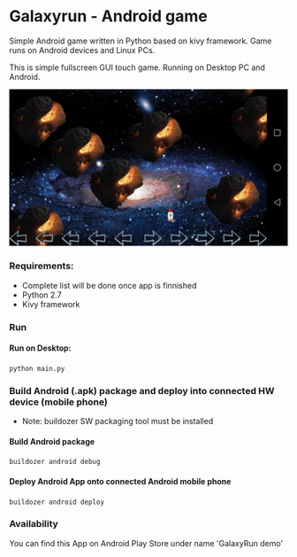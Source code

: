 # Galaxyrun - Android game

Simple Android game written in Python based on kivy framework. Game runs on Android devices and Linux PCs. 

This is simple fullscreen GUI touch game. Running on Desktop PC and Android.


![game_screenshot_level_1](Screenshots/game_1.png "Game Level 1")


### Requirements:
* Complete list will be done once app is finnished
* Python 2.7
* Kivy framework

### Run

#### Run on Desktop:

`python main.py`

### Build Android (.apk) package and deploy into connected HW device (mobile phone)

* Note: buildozer SW packaging tool must be installed

#### Build Android package
`buildozer android debug`

#### Deploy Android App onto connected Android mobile phone
`buildozer android deploy`

### Availability
You can find this App on Android Play Store under name 'GalaxyRun demo'

